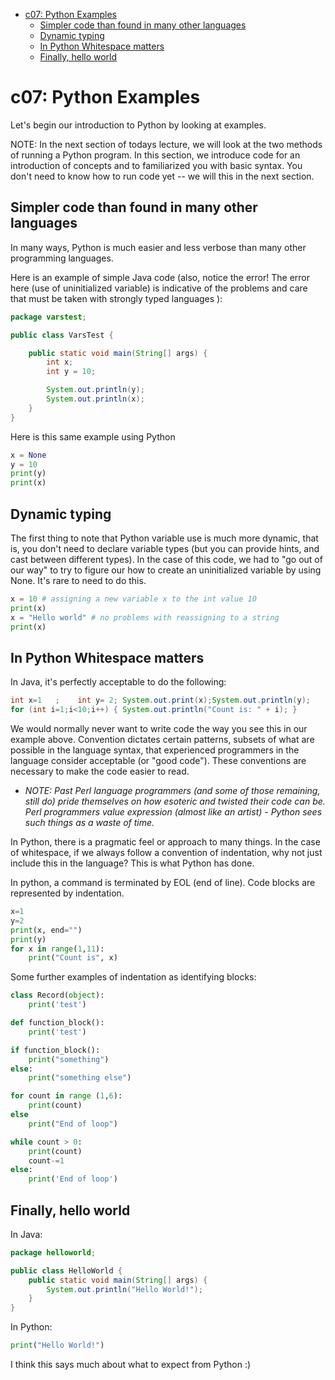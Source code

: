 
- [c07: Python Examples](#c07-python-examples)
	- [Simpler code than found in many other languages](#simpler-code-than-found-in-many-other-languages)
	- [Dynamic typing](#dynamic-typing)
	- [In Python Whitespace matters](#in-python-whitespace-matters)
	- [Finally, hello world](#finally-hello-world)

# c07: Python Examples

Let's begin our introduction to Python by looking at examples.

NOTE: In the next section of todays lecture, we will look at the two methods of running a Python program. In this section, we introduce code for an introduction of concepts and to familiarized you with basic syntax. You don't need to know how to run code yet -- we will this in the next section.

## Simpler code than found in many other languages

In many ways, Python is much easier and less verbose than many other programming languages.

Here is an example of simple Java code (also, notice the error! The error here (use of uninitialized variable) is indicative of the problems and care that must be taken with strongly typed languages ):

```java
package varstest;

public class VarsTest {

    public static void main(String[] args) {
        int x;
        int y = 10;

        System.out.println(y);
        System.out.println(x);
    }
}

```

Here is this same example using Python

```python
x = None
y = 10
print(y)
print(x)
```

## Dynamic typing

The first thing to note that Python variable use is much more dynamic, that is, you don't need to declare variable types (but you can provide hints, and cast between different types). In the case of this code, we had to "go out of our way" to try to figure our how to create an uninitialized variable by using None. It's rare to need to do this.

```python
x = 10 # assigning a new variable x to the int value 10
print(x)
x = "Hello world" # no problems with reassigning to a string
print(x)
```

## In Python Whitespace matters

In Java, it's perfectly acceptable to do the following:

```java
int x=1   ;    int y= 2; System.out.print(x);System.out.println(y);
for (int i=1;i<10;i++) { System.out.println("Count is: " + i); }
```

We would normally never want to write code the way you see this in our example above. Convention dictates certain patterns, subsets of what are possible in the language syntax, that experienced programmers in the language consider acceptable (or "good code"). These conventions are necessary to make the code easier to read.

* *NOTE: Past Perl language programmers (and some of those remaining, still do) pride themselves on how esoteric and twisted their code can be. Perl programmers value expression (almost like an artist) - Python sees such things as a waste of time.*

In Python, there is a pragmatic feel or approach to many things. In the case of whitespace, if we always follow a convention of indentation, why not just  include this in the language? This is what Python has done.

In python, a command is terminated by EOL (end of line). Code blocks are represented by indentation.

```python
x=1
y=2
print(x, end="")
print(y)
for x in range(1,11):
    print("Count is", x)
```

Some further examples of indentation as identifying blocks:

```python
class Record(object):
    print('test')

def function_block():
    print('test')

if function_block():
    print("something")
else:
    print("something else")

for count in range (1,6):
    print(count)
else
    print("End of loop")

while count > 0:
    print(count)
    count-=1
else:
    print('End of loop')
```


## Finally, hello world

In Java:

```java
package helloworld;

public class HelloWorld {
    public static void main(String[] args) {
        System.out.println("Hello World!");
    }
}

```

In Python:

```python
print("Hello World!")
```

I think this says much about what to expect from Python :)
